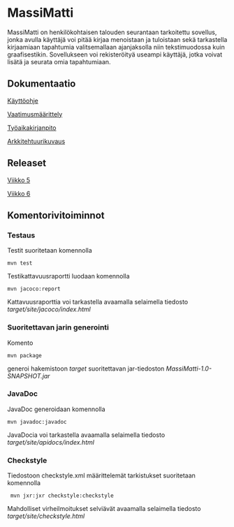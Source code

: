# **MassiMatti**

MassiMatti on henkilökohtaisen talouden seurantaan tarkoitettu sovellus, jonka avulla käyttäjä voi pitää kirjaa menoistaan ja tuloistaan sekä tarkastella kirjaamiaan tapahtumia valitsemallaan ajanjaksolla niin tekstimuodossa kuin graafisestikin. Sovellukseen voi rekisteröityä useampi käyttäjä, jotka voivat lisätä ja seurata omia tapahtumiaan.

## **Dokumentaatio**

[Käyttöohje](https://github.com/InglouriousObjects/ot-harjoitustyo/blob/master/dokumentointi/kayttoohje.md)

[Vaatimusmäärittely](https://github.com/InglouriousObjects/ot-harjoitustyo/blob/master/dokumentointi/vaatimusmaarittely.md)

[Työaikakirjanpito](https://github.com/InglouriousObjects/ot-harjoitustyo/blob/master/dokumentointi/tuntikirjanpito.md)

[Arkkitehtuurikuvaus](https://github.com/InglouriousObjects/ot-harjoitustyo/blob/master/dokumentointi/arkkitehtuuri.md)

## **Releaset**
[Viikko 5](https://github.com/InglouriousObjects/ot-harjoitustyo/releases/tag/Viikko5)

[Viikko 6](https://github.com/InglouriousObjects/ot-harjoitustyo/releases/tag/Viikko6)

## **Komentorivitoiminnot**

### Testaus

Testit suoritetaan komennolla

```
mvn test
```

Testikattavuusraportti luodaan komennolla

```
mvn jacoco:report
```

Kattavuusraporttia voi tarkastella avaamalla selaimella tiedosto _target/site/jacoco/index.html_

### Suoritettavan jarin generointi

Komento

```
mvn package
```

generoi hakemistoon _target_ suoritettavan jar-tiedoston _MassiMatti-1.0-SNAPSHOT.jar_

### JavaDoc

JavaDoc generoidaan komennolla

```
mvn javadoc:javadoc
```

JavaDocia voi tarkastella avaamalla selaimella tiedosto _target/site/apidocs/index.html_

### Checkstyle

Tiedostoon checkstyle.xml määrittelemät tarkistukset suoritetaan komennolla

```
 mvn jxr:jxr checkstyle:checkstyle
```
Mahdolliset virheilmoitukset selviävät avaamalla selaimella tiedosto _target/site/checkstyle.html_
